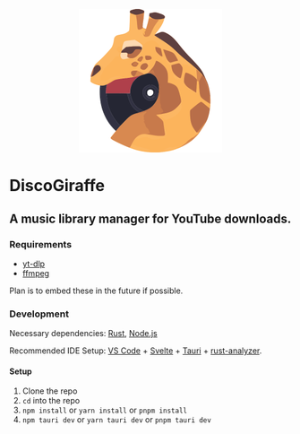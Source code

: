 <p align="center">
    <img src="./src-tauri/icons/Logo.png" height="256" style="">
</p>

# DiscoGiraffe

## A music library manager for YouTube downloads.

### Requirements
- [yt-dlp](https://github.com/yt-dlp/yt-dlp)
- [ffmpeg](https://ffmpeg.org/)

Plan is to embed these in the future if possible.


### Development
Necessary dependencies: [Rust](https://www.rust-lang.org/), [Node.js](https://nodejs.org/en)

Recommended IDE Setup: 
[VS Code](https://code.visualstudio.com/) + [Svelte](https://marketplace.visualstudio.com/items?itemName=svelte.svelte-vscode) + [Tauri](https://marketplace.visualstudio.com/items?itemName=tauri-apps.tauri-vscode) + [rust-analyzer](https://marketplace.visualstudio.com/items?itemName=rust-lang.rust-analyzer).

#### Setup
1. Clone the repo
2. `cd` into the repo
3. `npm install`
    or `yarn install` or `pnpm install`
4. `npm tauri dev` or `yarn tauri dev` or `pnpm tauri dev`